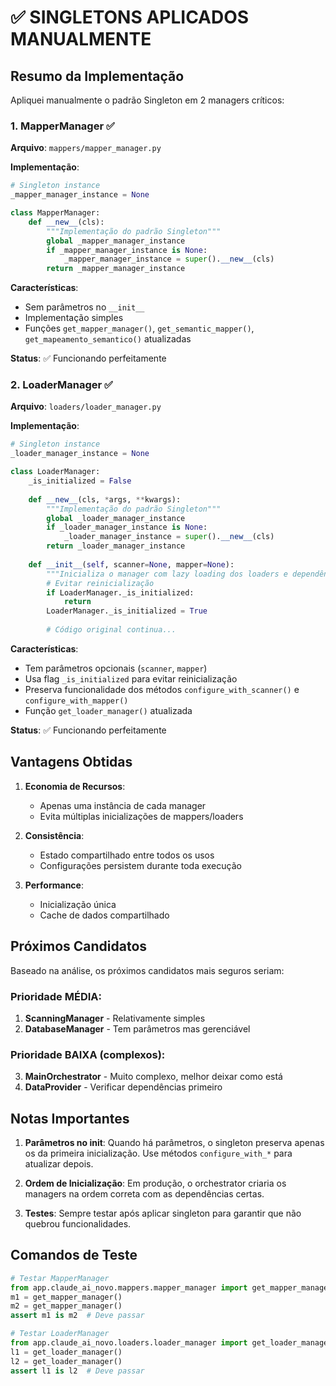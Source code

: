 # ✅ SINGLETONS APLICADOS MANUALMENTE

## Resumo da Implementação

Apliquei manualmente o padrão Singleton em 2 managers críticos:

### 1. MapperManager ✅

**Arquivo**: `mappers/mapper_manager.py`

**Implementação**:
```python
# Singleton instance
_mapper_manager_instance = None

class MapperManager:
    def __new__(cls):
        """Implementação do padrão Singleton"""
        global _mapper_manager_instance
        if _mapper_manager_instance is None:
            _mapper_manager_instance = super().__new__(cls)
        return _mapper_manager_instance
```

**Características**:
- Sem parâmetros no `__init__`
- Implementação simples
- Funções `get_mapper_manager()`, `get_semantic_mapper()`, `get_mapeamento_semantico()` atualizadas

**Status**: ✅ Funcionando perfeitamente

### 2. LoaderManager ✅

**Arquivo**: `loaders/loader_manager.py`

**Implementação**:
```python
# Singleton instance
_loader_manager_instance = None

class LoaderManager:
    _is_initialized = False
    
    def __new__(cls, *args, **kwargs):
        """Implementação do padrão Singleton"""
        global _loader_manager_instance
        if _loader_manager_instance is None:
            _loader_manager_instance = super().__new__(cls)
        return _loader_manager_instance
    
    def __init__(self, scanner=None, mapper=None):
        """Inicializa o manager com lazy loading dos loaders e dependências opcionais"""
        # Evitar reinicialização
        if LoaderManager._is_initialized:
            return
        LoaderManager._is_initialized = True
        
        # Código original continua...
```

**Características**:
- Tem parâmetros opcionais (`scanner`, `mapper`)
- Usa flag `_is_initialized` para evitar reinicialização
- Preserva funcionalidade dos métodos `configure_with_scanner()` e `configure_with_mapper()`
- Função `get_loader_manager()` atualizada

**Status**: ✅ Funcionando perfeitamente

## Vantagens Obtidas

1. **Economia de Recursos**:
   - Apenas uma instância de cada manager
   - Evita múltiplas inicializações de mappers/loaders

2. **Consistência**:
   - Estado compartilhado entre todos os usos
   - Configurações persistem durante toda execução

3. **Performance**:
   - Inicialização única
   - Cache de dados compartilhado

## Próximos Candidatos

Baseado na análise, os próximos candidatos mais seguros seriam:

### Prioridade MÉDIA:
1. **ScanningManager** - Relativamente simples
2. **DatabaseManager** - Tem parâmetros mas gerenciável

### Prioridade BAIXA (complexos):
3. **MainOrchestrator** - Muito complexo, melhor deixar como está
4. **DataProvider** - Verificar dependências primeiro

## Notas Importantes

1. **Parâmetros no __init__**: Quando há parâmetros, o singleton preserva apenas os da primeira inicialização. Use métodos `configure_with_*` para atualizar depois.

2. **Ordem de Inicialização**: Em produção, o orchestrator criaria os managers na ordem correta com as dependências certas.

3. **Testes**: Sempre testar após aplicar singleton para garantir que não quebrou funcionalidades.

## Comandos de Teste

```python
# Testar MapperManager
from app.claude_ai_novo.mappers.mapper_manager import get_mapper_manager
m1 = get_mapper_manager()
m2 = get_mapper_manager()
assert m1 is m2  # Deve passar

# Testar LoaderManager
from app.claude_ai_novo.loaders.loader_manager import get_loader_manager
l1 = get_loader_manager()
l2 = get_loader_manager()
assert l1 is l2  # Deve passar
``` 